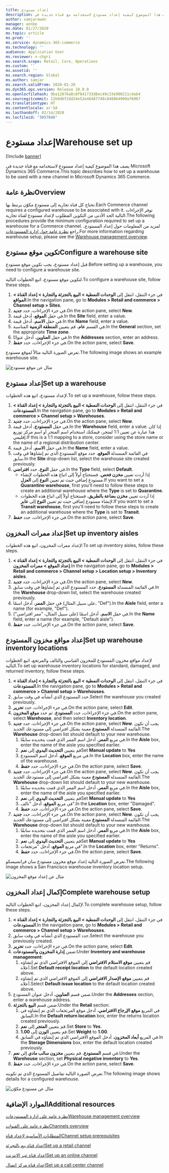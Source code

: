 ```yaml
---
title: إعداد مستودع
description: يصف هذا الموضوع كيفية إعداد مستودع لاستخدامه مع قناة جديدة في Microsoft Dynamics 365 Commerce.
author: samjarawan
manager: annbe
ms.date: 01/27/2020
ms.topic: article
ms.prod: ''
ms.service: dynamics-365-commerce
ms.technology: ''
audience: Application User
ms.reviewer: v-chgri
ms.search.scope: Retail, Core, Operations
ms.custom: ''
ms.assetid: ''
ms.search.region: Global
ms.author: samjar
ms.search.validFrom: 2020-01-20
ms.dyn365.ops.version: Release 10.0.8
ms.openlocfilehash: 9ba12876a8c8f841733d8ec49c33e900211c4ab4
ms.sourcegitcommit: 12b9d6f2dd24e52e46487748c848864909af6967
ms.translationtype: HT
ms.contentlocale: ar-SA
ms.lasthandoff: 02/14/2020
ms.locfileid: "3057846"
---
```

# <a name="warehouse-set-up"></a><span data-ttu-id="72ac0-103">إعداد مستودع</span><span class="sxs-lookup"><span data-stu-id="72ac0-103">Warehouse set up</span></span>


[!include [banner](includes/banner.md)]

<span data-ttu-id="72ac0-104">يصف هذا الموضوع كيفية إعداد مستودع لاستخدامه مع قناة جديدة في Microsoft Dynamics 365 Commerce.</span><span class="sxs-lookup"><span data-stu-id="72ac0-104">This topic describes how to set up a warehouse to be used with a new channel in Microsoft Dynamics 365 Commerce.</span></span>

## <a name="overview"></a><span data-ttu-id="72ac0-105">نظرة عامة</span><span class="sxs-lookup"><span data-stu-id="72ac0-105">Overview</span></span>

<span data-ttu-id="72ac0-106">تحتاج كل قناة تجارية إلى مستودع مكوّن يرتبط بها.</span><span class="sxs-lookup"><span data-stu-id="72ac0-106">Each Commerce channel requires a configured warehouse to be associated with it.</span></span> <span data-ttu-id="72ac0-107">توفر الإجراءات التالية الحد الأدنى من التكوين المطلوب لإعداد مستودع لقناة تجارية.</span><span class="sxs-lookup"><span data-stu-id="72ac0-107">The following procedures provide the minimum configuration required to set up a warehouse for a Commerce channel.</span></span> <span data-ttu-id="72ac0-108">لمزيد من المعلومات حول إعداد المستودع، راجع [نظرة عامة حول إدارة المستودعات](https://docs.microsoft.com/en-us/dynamics365/supply-chain/warehousing/warehouse-management-overview).</span><span class="sxs-lookup"><span data-stu-id="72ac0-108">For more information regarding warehouse setup, please see the [Warehouse management overview](https://docs.microsoft.com/en-us/dynamics365/supply-chain/warehousing/warehouse-management-overview).</span></span>

## <a name="configure-a-warehouse-site"></a><span data-ttu-id="72ac0-109">تكوين موقع مستودع</span><span class="sxs-lookup"><span data-stu-id="72ac0-109">Configure a warehouse site</span></span>

<span data-ttu-id="72ac0-110">قبل إعداد مستودع، يجب تكوين موقع مستودع.</span><span class="sxs-lookup"><span data-stu-id="72ac0-110">Before setting up a warehouse, you need to configure a warehouse site.</span></span>

<span data-ttu-id="72ac0-111">لتكوين موقع مستودع، اتبع الخطوات التالية.</span><span class="sxs-lookup"><span data-stu-id="72ac0-111">To configure a warehouse site, follow these steps.</span></span>

1. <span data-ttu-id="72ac0-112">في جزء التنقل، انتقل إلى **الوحدات النمطية \> البيع بالتجزئة والتجارة \> إعداد القناة \> المواقع**.</span><span class="sxs-lookup"><span data-stu-id="72ac0-112">In the navigation pane, go to **Modules \> Retail and commerce \> Channel setup \> Sites**.</span></span>
1. <span data-ttu-id="72ac0-113">في جزء الإجراءات، حدد **جديد**.</span><span class="sxs-lookup"><span data-stu-id="72ac0-113">On the action pane, select **New**.</span></span>
1. <span data-ttu-id="72ac0-114">في حقل **الموقع**، أدخل قيمة.</span><span class="sxs-lookup"><span data-stu-id="72ac0-114">In the **Site** field, enter a value.</span></span>
1. <span data-ttu-id="72ac0-115">في حقل **الاسم**، أدخل قيمة.</span><span class="sxs-lookup"><span data-stu-id="72ac0-115">In the **Name** field, enter a value.</span></span>
1. <span data-ttu-id="72ac0-116">في القسم **عام**، قم بتعيين **المنطقة الزمنية** المناسبة.</span><span class="sxs-lookup"><span data-stu-id="72ac0-116">In the **General** section, set the appropriate **Time zone**.</span></span>
1. <span data-ttu-id="72ac0-117">في حقل **العناوين**، أدخل عنوانًا.</span><span class="sxs-lookup"><span data-stu-id="72ac0-117">In the **Addresses** section, enter an address.</span></span>
1. <span data-ttu-id="72ac0-118">في جزء الإجراءات، حدد **حفظ**.</span><span class="sxs-lookup"><span data-stu-id="72ac0-118">On the action pane, select **Save**.</span></span>

<span data-ttu-id="72ac0-119">تعرض الصورة التالية مثالاً لموقع مستودع.</span><span class="sxs-lookup"><span data-stu-id="72ac0-119">The following image shows an example warehouse site.</span></span>

![مثال عن موقع مستودع](media/warehouse-site.png)

## <a name="set-up-a-warehouse"></a><span data-ttu-id="72ac0-121">إعداد مستودع</span><span class="sxs-lookup"><span data-stu-id="72ac0-121">Set up a warehouse</span></span>

<span data-ttu-id="72ac0-122">لإعداد مستودع، اتبع هذه الخطوات.</span><span class="sxs-lookup"><span data-stu-id="72ac0-122">To set up a warehouse, follow these steps.</span></span>

1. <span data-ttu-id="72ac0-123">في جزء التنقل، انتقل إلى **الوحدات النمطية \> البيع بالتجزئة والتجارة \> إعداد القناة \> المستودعات**.</span><span class="sxs-lookup"><span data-stu-id="72ac0-123">In the navigation pane, go to **Modules \> Retail and commerce \> Channel setup \> Warehouses**.</span></span>
1. <span data-ttu-id="72ac0-124">في جزء الإجراءات، حدد **جديد**.</span><span class="sxs-lookup"><span data-stu-id="72ac0-124">On the action pane, select **New**.</span></span>
1. <span data-ttu-id="72ac0-125">في حقل **المستودع**، أدخل قيمة.</span><span class="sxs-lookup"><span data-stu-id="72ac0-125">In the **Warehouse** field, enter a value.</span></span>  <span data-ttu-id="72ac0-126">إذا كان هذا عبارة عن تعيين 1:1 لمتجر، فيمكنك استخدام اسم المتجر أو اسم مركز توزيع إقليمي.</span><span class="sxs-lookup"><span data-stu-id="72ac0-126">If this is a 1:1 mapping to a store, consider using the store name or the name of a regional distribution center.</span></span>
1. <span data-ttu-id="72ac0-127">في حقل **الاسم**، أدخل قيمة.</span><span class="sxs-lookup"><span data-stu-id="72ac0-127">In the **Name** field, enter a value.</span></span>
1. <span data-ttu-id="72ac0-128">في القائمة المنسدلة **الموقع**، حدد موقع المستودع الذي تم إنشاؤها في وقت سابق.</span><span class="sxs-lookup"><span data-stu-id="72ac0-128">In the **Site** drop-down list, select the warehouse site created previously.</span></span>
1. <span data-ttu-id="72ac0-129">في حقل **النوع**، حدد **افتراضي**.</span><span class="sxs-lookup"><span data-stu-id="72ac0-129">In the **Type** field, select **Default**.</span></span>
    - <span data-ttu-id="72ac0-130">إذا أردت تعيين **مخزن فحص‬**، فستحتاج أولاً إلى اتباع هذه الخطوات لإنشاء مستودع إضافي حيث تم تعيين **النوع** إلى **العزل**.</span><span class="sxs-lookup"><span data-stu-id="72ac0-130">If you want to set a **Quarantine warehouse**, first you'll need to follow these steps to create an additional warehouse where the **Type** is set to **Quarantine**.</span></span>
    - <span data-ttu-id="72ac0-131">إذا أردت تعيين **مخزن بضاعة بالطريق‬‬**، فستحتاج أولاً إلى اتباع هذه الخطوات لإنشاء مستودع إضافي حيث تم تعيين **النوع** إلى **عابر‬**.</span><span class="sxs-lookup"><span data-stu-id="72ac0-131">If you want to set a **Transit warehouse**, first you'll need to follow these steps to create an additional warehouse where the **Type** is set to **Transit**.</span></span>
1. <span data-ttu-id="72ac0-132">في جزء الإجراءات، حدد **حفظ**.</span><span class="sxs-lookup"><span data-stu-id="72ac0-132">On the action pane, select **Save**.</span></span>

## <a name="set-up-inventory-aisles"></a><span data-ttu-id="72ac0-133">إعداد ممرات المخزون</span><span class="sxs-lookup"><span data-stu-id="72ac0-133">Set up inventory aisles</span></span>

<span data-ttu-id="72ac0-134">لإعداد ممرات المخزون، اتبع هذه الخطوات:</span><span class="sxs-lookup"><span data-stu-id="72ac0-134">To set up inventory aisles, follow these steps.</span></span>

1. <span data-ttu-id="72ac0-135">في جزء التنقل، انتقل إلى **الوحدات النمطية \> البيع بالتجزئة والتجارة \> إعداد القناة \> إعداد الموقع \> ممرات المخزون**.</span><span class="sxs-lookup"><span data-stu-id="72ac0-135">In the navigation pane, go to **Modules \> Retail and commerce \> Channel setup \> Location setup \> Inventory aisles**.</span></span>
1. <span data-ttu-id="72ac0-136">في جزء الإجراءات، حدد **جديد**.</span><span class="sxs-lookup"><span data-stu-id="72ac0-136">On the action pane, select **New**.</span></span>
1. <span data-ttu-id="72ac0-137">في القائمة المنسدلة **المستودع**، حدد المستودع الذي تم إنشاؤها في وقت سابق.</span><span class="sxs-lookup"><span data-stu-id="72ac0-137">In the **Warehouse** drop-down list, select the warehouse created previously.</span></span>
1. <span data-ttu-id="72ac0-138">في حقل **الممر**، أدخل اسمًا (على سبيل المثال، "Def").</span><span class="sxs-lookup"><span data-stu-id="72ac0-138">In the **Aisle** field, enter a name (for example, "Def").</span></span>
1. <span data-ttu-id="72ac0-139">في حقل **الاسم**، أدخل اسمًا (على سبيل المثال، "ممر افتراضي").</span><span class="sxs-lookup"><span data-stu-id="72ac0-139">In the **Name** field, enter a name (for example, "Default aisle").</span></span>
1. <span data-ttu-id="72ac0-140">في جزء الإجراءات، حدد **حفظ**.</span><span class="sxs-lookup"><span data-stu-id="72ac0-140">On the action pane, select **Save**.</span></span>

## <a name="set-up-warehouse-inventory-locations"></a><span data-ttu-id="72ac0-141">إعداد مواقع مخزون المستودع</span><span class="sxs-lookup"><span data-stu-id="72ac0-141">Set up warehouse inventory locations</span></span>

<span data-ttu-id="72ac0-142">لإعداد مواقع مخزون المستودع للمخزون القياسي والتالف والمرتجع، اتبع الخطوات التالية.</span><span class="sxs-lookup"><span data-stu-id="72ac0-142">To set up warehouse inventory locations for standard, damaged, and returned inventory, follow these steps.</span></span>

1. <span data-ttu-id="72ac0-143">في جزء التنقل، انتقل إلى **الوحدات النمطية \> البيع بالتجزئة والتجارة \> إعداد القناة \> المستودعات**.</span><span class="sxs-lookup"><span data-stu-id="72ac0-143">In the navigation pane, go to **Modules \> Retail and commerce \> Channel setup \> Warehouses**.</span></span>
1. <span data-ttu-id="72ac0-144">حدد المستودع الذي أنشأته في وقت سابق.</span><span class="sxs-lookup"><span data-stu-id="72ac0-144">Select the warehouse you created previously.</span></span>
1. <span data-ttu-id="72ac0-145">في جزء الإجراءات، حدد **تحرير**.</span><span class="sxs-lookup"><span data-stu-id="72ac0-145">On the action pane, select **Edit**.</span></span>
1. <span data-ttu-id="72ac0-146">في جزء الإجراءات، حدد **المستودع**، ثم حدد **موقع المخزون**.</span><span class="sxs-lookup"><span data-stu-id="72ac0-146">On the action pane, select **Warehouse**, and then select **Inventory location**.</span></span>
1. <span data-ttu-id="72ac0-147">في جزء الإجراءات، حدد **جديد**.</span><span class="sxs-lookup"><span data-stu-id="72ac0-147">On the action pane, select **New**.</span></span> <span data-ttu-id="72ac0-148">يجب أن تكون القائمة المنسدلة **المستودع** معينة بشكل افتراضي إلى مستودعك الجديد.</span><span class="sxs-lookup"><span data-stu-id="72ac0-148">The **Warehouse** drop-down list should default to your new warehouse.</span></span>
    1. <span data-ttu-id="72ac0-149">في مربع **الممر**، أدخل اسم الممر الذي قمت بتحديده سابقًا.</span><span class="sxs-lookup"><span data-stu-id="72ac0-149">In the **Aisle** box, enter the name of the aisle you specified earlier.</span></span> 
    1. <span data-ttu-id="72ac0-150">قم بتعيين **التحديث اليدوي** إلى **نعم**</span><span class="sxs-lookup"><span data-stu-id="72ac0-150">Set **Manual update** to **Yes**</span></span>
    1. <span data-ttu-id="72ac0-151">في مربع **الموقع**، أدخل اسم المستودع.</span><span class="sxs-lookup"><span data-stu-id="72ac0-151">In the **Location** box, enter the name of the warehouse.</span></span>
    1. <span data-ttu-id="72ac0-152">في جزء الإجراءات، حدد **حفظ**.</span><span class="sxs-lookup"><span data-stu-id="72ac0-152">On the action pane, select **Save**.</span></span>
 1. <span data-ttu-id="72ac0-153">في جزء الإجراءات، حدد **جديد**.</span><span class="sxs-lookup"><span data-stu-id="72ac0-153">On the action pane, select **New**.</span></span>  <span data-ttu-id="72ac0-154">يجب أن تكون القائمة المنسدلة **المستودع** معينة بشكل افتراضي إلى مستودعك الجديد.</span><span class="sxs-lookup"><span data-stu-id="72ac0-154">The **Warehouse** drop-down list should default to your new warehouse.</span></span>
    1. <span data-ttu-id="72ac0-155">في مربع **الممر**، أدخل اسم الممر الذي قمت بتحديده سابقًا.</span><span class="sxs-lookup"><span data-stu-id="72ac0-155">In the **Aisle** box, enter the name of the aisle you specified earlier.</span></span>  
    1. <span data-ttu-id="72ac0-156">قم بتعيين **التحديث اليدوي** إلى **نعم**</span><span class="sxs-lookup"><span data-stu-id="72ac0-156">Set **Manual update** to **Yes**</span></span>
    1. <span data-ttu-id="72ac0-157">في مربع **الموقع**، أدخل "تالف".</span><span class="sxs-lookup"><span data-stu-id="72ac0-157">In the **Location** box, enter "Damaged".</span></span>
    1. <span data-ttu-id="72ac0-158">في جزء الإجراءات، حدد **حفظ**.</span><span class="sxs-lookup"><span data-stu-id="72ac0-158">On the action pane, select **Save**.</span></span>
 1. <span data-ttu-id="72ac0-159">في جزء الإجراءات، حدد **جديد**.</span><span class="sxs-lookup"><span data-stu-id="72ac0-159">On the action pane, select **New**.</span></span>  <span data-ttu-id="72ac0-160">يجب أن تكون القائمة المنسدلة **المستودع** معينة بشكل افتراضي إلى مستودعك الجديد.</span><span class="sxs-lookup"><span data-stu-id="72ac0-160">The **Warehouse** drop-down list should default to your new warehouse.</span></span>
    1. <span data-ttu-id="72ac0-161">في مربع **الممر**، أدخل اسم الممر الذي قمت بتحديده سابقًا.</span><span class="sxs-lookup"><span data-stu-id="72ac0-161">In the **Aisle** box, enter the name of the aisle you specified earlier.</span></span> 
    1. <span data-ttu-id="72ac0-162">قم بتعيين **التحديث اليدوي** إلى **نعم**</span><span class="sxs-lookup"><span data-stu-id="72ac0-162">Set **Manual update** to **Yes**</span></span>
    1. <span data-ttu-id="72ac0-163">في مربع **الموقع**، أدخل "مرتجعات".</span><span class="sxs-lookup"><span data-stu-id="72ac0-163">In the **Location** box, enter "Returns".</span></span>
    1. <span data-ttu-id="72ac0-164">في جزء الإجراءات، حدد **حفظ**.</span><span class="sxs-lookup"><span data-stu-id="72ac0-164">On the action pane, select **Save**.</span></span>
    
<span data-ttu-id="72ac0-165">تعرض الصورة التالية إعداد موقع مخزون مستودع سان فرانسيسكو.</span><span class="sxs-lookup"><span data-stu-id="72ac0-165">The following image shows a San Francisco warehouse inventory location setup.</span></span>

![مثال عن إعداد موقع المخزون](media/warehouse-inventory-locations.png)
    
## <a name="complete-warehouse-setup"></a><span data-ttu-id="72ac0-167">إكمال إعداد المخزون</span><span class="sxs-lookup"><span data-stu-id="72ac0-167">Complete warehouse setup</span></span>

<span data-ttu-id="72ac0-168">لإكمال إعداد المخزون، اتبع الخطوات التالية.</span><span class="sxs-lookup"><span data-stu-id="72ac0-168">To complete warehouse setup, follow these steps.</span></span>

1. <span data-ttu-id="72ac0-169">في جزء التنقل، انتقل إلى **الوحدات النمطية \> البيع بالتجزئة والتجارة \> إعداد القناة \> المستودعات**.</span><span class="sxs-lookup"><span data-stu-id="72ac0-169">In the navigation pane, go to **Modules \> Retail and commerce \> Channel setup \> Warehouses**.</span></span>
1. <span data-ttu-id="72ac0-170">حدد المستودع الذي أنشأته في وقت سابق.</span><span class="sxs-lookup"><span data-stu-id="72ac0-170">Select the warehouse you previously created.</span></span>
1. <span data-ttu-id="72ac0-171">في جزء الإجراءات، حدد **تحرير**.</span><span class="sxs-lookup"><span data-stu-id="72ac0-171">On the action pane, select **Edit**.</span></span>
1. <span data-ttu-id="72ac0-172">ضمن **إدارة المخزون والمستودعات**:</span><span class="sxs-lookup"><span data-stu-id="72ac0-172">Under **Inventory and warehouse management**:</span></span>
    1. <span data-ttu-id="72ac0-173">قم بتعيين **موقع الاستلام الافتراضي** إلى الموقع الافتراضي الذي تم إنشاؤه أعلاه.</span><span class="sxs-lookup"><span data-stu-id="72ac0-173">Set **Default receipt location** to the default location created above.</span></span>
    1. <span data-ttu-id="72ac0-174">قم بتعيين **موقع الإصدار الافتراضي** إلى الموقع الافتراضي الذي تم إنشاؤه أعلاه.</span><span class="sxs-lookup"><span data-stu-id="72ac0-174">Select **Default issue location** to the default location created above.</span></span>
1. <span data-ttu-id="72ac0-175">ضمن قسم **العناوين**، أدخل عنوان المستودع.</span><span class="sxs-lookup"><span data-stu-id="72ac0-175">Under the **Addresses** section, enter a warehouse address.</span></span>
1. <span data-ttu-id="72ac0-176">ضمن قسم **البيع بالتجزئة**:</span><span class="sxs-lookup"><span data-stu-id="72ac0-176">Under the **Retail** section:</span></span> 
    1. <span data-ttu-id="72ac0-177">في المربع **موقع الإرجاع الافتراضي**، أدخل موقع المرتجعات الذي تم إنشاؤه في السابق.</span><span class="sxs-lookup"><span data-stu-id="72ac0-177">In the **Default return location** box, enter the returns location created previously.</span></span>
    1. <span data-ttu-id="72ac0-178">قم بتعيين **المتجر** إلى **نعم**.</span><span class="sxs-lookup"><span data-stu-id="72ac0-178">Set **Store** to **Yes**.</span></span>
    1. <span data-ttu-id="72ac0-179">قم بتعيين **الوزن** إلى **1.00**.</span><span class="sxs-lookup"><span data-stu-id="72ac0-179">Set **Weight** to **1.00**.</span></span> 
    1. <span data-ttu-id="72ac0-180">في المربع **أبعاد المخزون**، أدخل الموقع الافتراضي الذي تم إنشاؤه في السابق.</span><span class="sxs-lookup"><span data-stu-id="72ac0-180">In the **Storage Dimensions** box, enter the default location created previously.</span></span>
1. <span data-ttu-id="72ac0-181">في قسم **المستودع**، قم بتعيين **مخزون سالب مادي‬** إلى **نعم**.</span><span class="sxs-lookup"><span data-stu-id="72ac0-181">Under the **Warehouse** section, set **Physical negative inventory** to **Yes**.</span></span>
1. <span data-ttu-id="72ac0-182">في جزء الإجراءات، حدد **حفظ**.</span><span class="sxs-lookup"><span data-stu-id="72ac0-182">On the action pane, select **Save**.</span></span>

<span data-ttu-id="72ac0-183">تعرض الصورة التالية تفاصيل المستودع الذي تم تكوينه.</span><span class="sxs-lookup"><span data-stu-id="72ac0-183">The following image shows details for a configured warehouse.</span></span>

![مثال عن مستودع مكوّن](media/warehouse-sample.png)

## <a name="additional-resources"></a><span data-ttu-id="72ac0-185">الموارد الإضافية</span><span class="sxs-lookup"><span data-stu-id="72ac0-185">Additional resources</span></span>

[<span data-ttu-id="72ac0-186">نظرة عامة على إدارة المستودعات</span><span class="sxs-lookup"><span data-stu-id="72ac0-186">Warehouse management overview</span></span>](https://docs.microsoft.com/en-us/dynamics365/supply-chain/warehousing/warehouse-management-overview)

[<span data-ttu-id="72ac0-187">نظرة عامة على القنوات</span><span class="sxs-lookup"><span data-stu-id="72ac0-187">Channels overview</span></span>](channels-overview.md)

[<span data-ttu-id="72ac0-188">المتطلبات الأساسية‬ لإعداد قناة</span><span class="sxs-lookup"><span data-stu-id="72ac0-188">Channel setup prerequisites</span></span>](channels-prerequisites.md)

[<span data-ttu-id="72ac0-189">إعداد قناة بيع بالتجزئة</span><span class="sxs-lookup"><span data-stu-id="72ac0-189">Set up a retail channel</span></span>](channel-setup-retail.md)
    
[<span data-ttu-id="72ac0-190">إعداد قناة عبر الإنترنت</span><span class="sxs-lookup"><span data-stu-id="72ac0-190">Set up an online channel</span></span>](channel-setup-online.md)

[<span data-ttu-id="72ac0-191">إعداد قناة مركز اتصال</span><span class="sxs-lookup"><span data-stu-id="72ac0-191">Set up a call center channel</span></span>](channel-setup-callcenter.md)





